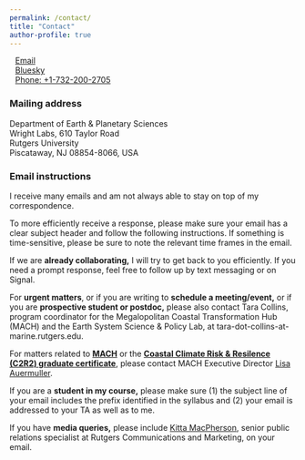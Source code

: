 ```yaml
---
permalink: /contact/
title: "Contact"
author-profile: true
---
```


<div style="margin: 10px" itemscope itemtype="http://schema.org/Person">
<p>
  <a href="mailto:{{ site.email }}" class="author-social" target="_blank"><i class="fa fa-fw fa-envelope-square"></i> Email</a> <br />
 <a href="{{ site.bluesky.url }}" class="author-social" target="_blank"><i class="fab fa-fw fa-bluesky"></i> Bluesky</a> <br />
<a class="author-social" href="tel:+17322002705"><i class="fa fa-fw fa-phone-square"></i> Phone: +1-732-200-2705</a>
</p>
</div>


### Mailing address

Department of Earth & Planetary Sciences  
Wright Labs, 610 Taylor Road  
Rutgers University  
Piscataway, NJ 08854-8066, USA

### Email instructions

I receive many emails and am not always able to stay on top of my correspondence. 

To more efficiently receive a response, please make sure your email has a clear subject header and follow the following instructions.  If something is time-sensitive, please be sure to note the relevant time frames in the email. 

If we are **already collaborating,** I will try to get back to you efficiently. If you need a prompt response, feel free to follow up by text messaging or on Signal. 

For **urgent matters**, or if you are writing to **schedule a meeting/event,** or if you are **prospective student or postdoc,** please also contact Tara Collins, program coordinator for the Megalopolitan Coastal Transformation Hub (MACH) and the Earth System Science & Policy Lab, at tara-dot-collins-at-marine.rutgers.edu. 

For matters related to **[MACH](https://coastalhub.org/)** or the **[Coastal Climate Risk & Resilence (C2R2) graduate certificate](https://c2r2.rutgers.edu/)**, please contact MACH Executive Director [Lisa Auermuller](https://marine.rutgers.edu/team/lisa-auermuller/).

If you are a **student in my course,** please make sure (1) the subject line of your email includes the prefix identified in the syllabus and (2) your email is addressed to your TA as well as to me.

If you have **media queries,** please include [Kitta MacPherson](https://rcomm.rutgers.edu/people/kitta-macpherson), senior public relations specialist at Rutgers Communications and Marketing, on your email.